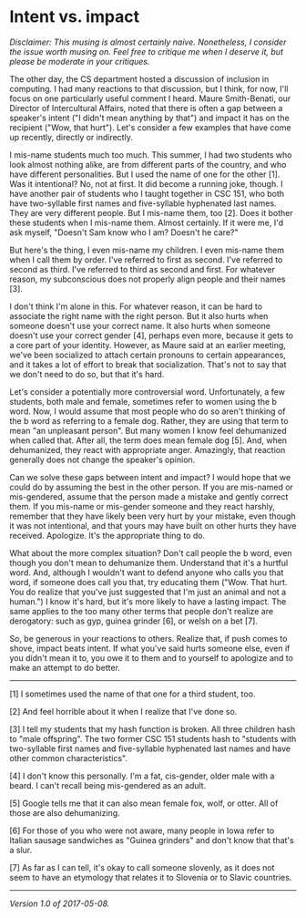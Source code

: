 Intent vs. impact
=================

*Disclaimer: This musing is almost certainly naive.  Nonetheless, I consider
the issue worth musing on.  Feel free to critique me when I deserve it, but 
please be moderate in your critiques.*

The other day, the CS department hosted a discussion of inclusion
in computing.  I had many reactions to that discussion, but I think,
for now, I'll focus on one particularly useful comment I heard.  Maure
Smith-Benati, our Director of Intercultural Affairs, noted that there is
often a gap between a speaker's intent ("I didn't mean anything by that")
and impact it has on the recipient ("Wow, that hurt").  Let's consider
a few examples that have come up recently, directly or indirectly.

I mis-name students much too much.  This summer, I had two students who
look almost nothing alike, are from different parts of the country,
and who have different personalities.  But I used the name of one
for the other [1].  Was it intentional?  No, not at first.  It did
become a running joke, though.  I have another pair of students who I
taught together in CSC 151, who both have two-syllable first names and
five-syllable hyphenated last names.  They are very different people.
But I mis-name them, too [2].  Does it bother these students when
I mis-name them.  Almost certainly.  If it were me, I'd ask myself,
"Doesn't Sam know who I am?  Doesn't he care?"

But here's the thing, I even mis-name my children.  I even mis-name
them when I call them by order.  I've referred to first as second.
I've referred to second as third.  I've referred to third as second
and first.  For whatever reason, my subconscious does not properly
align people and their names [3].

I don't think I'm alone in this.  For whatever reason, it can be hard
to associate the right name with the right person.  But it also hurts
when someone doesn't use your correct name.  It also hurts when someone
doesn't use your correct gender [4], perhaps even more, because it gets
to a core part of your identity.  However, as Maure said at an earlier
meeting, we've been socialized to attach certain pronouns to certain
appearances, and it takes a lot of effort to break that socialization.
That's not to say that we don't need to do so, but that it's hard.

Let's consider a potentially more controversial word.  Unfortunately,
a few students, both male and female, sometimes refer to women using the
b word.  Now, I would assume that most people who do so aren't thinking
of the b word as referring to a female dog.  Rather, they are using
that term to mean "an unpleasant person".  But many women I know feel
dehumanized when called that.  After all, the term does mean female dog
[5].  And, when dehumanized, they react with appropriate anger.
Amazingly, that reaction generally does not change the speaker's opinion.

Can we solve these gaps between intent and impact?  I would hope that we
could do by assuming the best in the other person.  If you are mis-named
or mis-gendered, assume that the person made a mistake and gently correct
them.  If you mis-name or mis-gender someone and they react harshly,
remember that they have likely been very hurt by your mistake, even
though it was not intentional, and that yours may have built on other
hurts they have received.  Apologize.  It's the appropriate thing to do.

What about the more complex situation?  Don't call people the b word,
even though you don't mean to dehumanize them.  Understand that it's
a hurtful word.  And, although I wouldn't want to defend anyone who calls 
you that word, if someone does call you that, try educating them ("Wow.
That hurt.  You do realize that you've just suggested that I'm just an
animal and not a human.")  I know it's hard, but it's more likely to
have a lasting impact.  The same applies to the too many other terms
that people don't realize are derogatory: such as gyp, guinea grinder [6],
or welsh on a bet [7].

So, be generous in your reactions to others.  Realize that, if push comes
to shove, impact beats intent.  If what you've said hurts someone else,
even if you didn't mean it to, you owe it to them and to yourself to
apologize and to make an attempt to do better.

---

[1] I sometimes used the name of that one for a third student, too.

[2] And feel horrible about it when I realize that I've done so.

[3] I tell my students that my hash function is broken.  All three
children hash to "male offspring".  The two former CSC 151 students
hash to "students with two-syllable first names and five-syllable
hyphenated last names and have other common characteristics".  

[4] I don't know this personally.  I'm a fat, cis-gender, older male
with a beard.  I can't recall being mis-gendered as an adult.

[5] Google tells me that it can also mean female fox, wolf, or otter.
All of those are also dehumanizing.

[6] For those of you who were not aware, many people in Iowa refer to
Italian sausage sandwiches as "Guinea grinders" and don't know that
that's a slur.

[7] As far as I can tell, it's okay to call someone slovenly, as it
does not seem to have an etymology that relates it to Slovenia or to
Slavic countries.

---

*Version 1.0 of 2017-05-08.*
